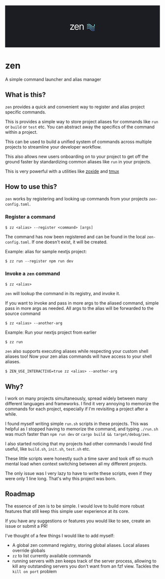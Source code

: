 <div align="center">

![Zen Banner](./banner.jpg)

</div>

# zen

A simple command launcher and alias manager

## What is this?

`zen` provides a quick and convenient way to register and alias project specific commands.

This is provides a simple way to store project aliases for commands like `run` or `build` or `test` etc. You can abstract away the specifics of the command within a project.

This can be used to build a unified system of commands across multiple projects to streamline your developer workflow.

This also allows new users onboarding on to your project to get off the ground faster by standardizing common aliases like `run` in your projects.

This is very powerful with a utilities like [zoxide](https://github.com/ajeetdsouza/zoxide) and [tmux](https://github.com/tmux/tmux)

## How to use this?

`zen` works by registering and looking up commands from your projects `zen-config.toml`.

### Register a command

```
$ zz <alias> --register <command> [args]
```

The command has now been registered and can be found in the local `zen-config.toml`. If one doesn't exist, it will be created.

Example: alias for sample nextjs project:

```
$ zz run --register npm run dev
```

### Invoke a `zen` command

```
$ zz <alias>
```

`zen` will lookup the command in its registry, and invoke it.


If you want to invoke and pass in more args to the aliased command, simple pass in more args as needed. All args to the alias will be forwarded to the source command

```
$ zz <alias> --another-arg
```


Example: Run your nextjs project from earlier 

```
$ zz run
```

`zen` also supports executing aliases while respecting your custom shell aliases too! Now your zen alias commands will have access to your shell aliases.

```
$ ZEN_USE_INTERACTIVE=true zz <alias> --another-arg
```



## Why?

I work on many projects simultaneously, spread widely between many different languages and frameworks. I find it very annoying to memorize the commands for each project, especially if I'm revisiting a project after a while.

I found myself writing simple `run.sh` scripts in these projects. This was helpful as I stopped having to memorize the command, and typing `./run.sh` was much faster than `npm run dev` or `cargo build && target/debug/zen`.

I also started noticing that my projects had other commands I would find useful, like `build.sh`, `init.sh`, `test.sh` etc.

These little scripts were honestly such a time saver and took off so much mental load when context switching between all my different projects.

The only issue was I very lazy to have to write these scripts, even if they were only 1 line long. That's why this project was born.

## Roadmap

The essence of  zen  is to be simple. I would love to build more robust features that still keep this simple user experience at its core.

If you have any suggestions or features you would like to see, create an issue or submit a PR!

I've thought of a few things I would like to add myself:

- A global zen command registry, storing global aliases. Local aliases override globals
- `zz` to list currently available commands
- running servers with zen keeps track of the server process, allowing to kill any outstanding servers you don't want from an fzf view. Tackles the `kill on port` problem
